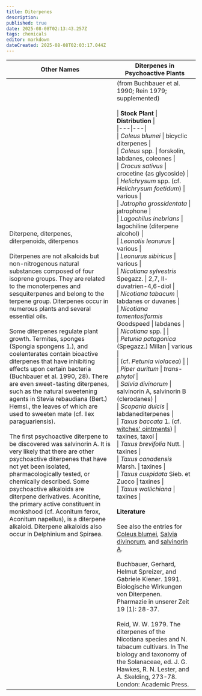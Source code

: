 ```yaml
---
title: Diterpenes
description: 
published: true
date: 2025-08-08T02:13:43.257Z
tags: chemicals
editor: markdown
dateCreated: 2025-08-08T02:03:17.044Z
---
```


| **Other Names** | **Diterpenes in Psychoactive Plants** |
|---|---|
| Diterpene, diterpenes, diterpenoids, diterpenos<br><br>Diterpenes are not alkaloids but non-nitrogenous natural substances composed of four isoprene groups. They are related to the monoterpenes and sesquiterpenes and belong to the terpene group. Diterpenes occur in numerous plants and several essential oils.<br><br>Some diterpenes regulate plant growth. Termites, sponges (Spongia spongens 1.), and coelenterates contain bioactive diterpenes that have inhibiting effects upon certain bacteria (Buchbauer et al. 1990, 28). There are even sweet-tasting diterpenes, such as the natural sweetening agents in Stevia rebaudiana (Bert.) Hemsl., the leaves of which are used to sweeten mate (cf. Ilex paraguariensis).<br><br>The first psychoactive diterpene to be discovered was salvinorin A. It is very likely that there are other psychoactive diterpenes that have not yet been isolated, pharmacologically tested, or chemically described. Some psychoactive alkaloids are diterpene derivatives. Aconitine, the primary active constituent in monkshood (cf. Aconitum ferox, Aconitum napellus), is a diterpene alkaloid. Diterpene alkaloids also occur in Delphinium and Spiraea. | (from Buchbauer et al. 1990; Rein 1979; supplemented)<br><br>\| **Stock Plant** \| **Distribution** \|<br>\|---\|---\|<br>\| *Coleus blumei* \| bicyclic diterpenes \|<br>\| *Coleus* spp. \| forskolin, labdanes, coleones \|<br>\| *Crocus sativus* \| crocetine (as glycoside) \|<br>\| *Helichrysum* spp. (cf. *Helichrysum foetidum*) \| various \|<br>\| *Jatropha grossidentata* \| jatrophone \|<br>\| *Lagochilus inebrians* \| lagochiline (diterpene alcohol) \|<br>\| *Leonotis leonurus* \| various \|<br>\| *Leonurus sibiricus* \| various \|<br>\| *Nicotiana sylvestris* Spegazz. \| 2,7, Il-duvatrien-4,6-diol \|<br>\| *Nicotiana tabacum* \| labdanes or duvanes \|<br>\| *Nicotiana tomentosiformis* Goodspeed \| labdanes \|<br>\| *Nicotiana* spp. \| \|<br>\| *Petunia patagonica* (Spegazz.) Millan \| various \|<br>\| (cf. *Petunia violacea*) \| \|<br>\| *Piper auritum* \| *trans-phytol* \|<br>\| *Salvia divinorum* \| salvinorin A, salvinorin B (clerodanes) \|<br>\| *Scoparia dulcis* \| labdanediterpenes \|<br>\| *Taxus baccata* 1. (cf. [witches' ointments](/en/witches-ointments)) \| taxines, taxol \|<br>\| *Taxus brevifolia* Nutt. \| taxines \|<br>\| *Taxus canadensis* Marsh. \| taxines \|<br>\| *Taxus cuspidata* Sieb. et Zucco \| taxines \|<br>\| *Taxus wallichiana* \| taxines \|<br><br>**Literature**<br><br>See also the entries for [Coleus blumei](/en/coleus-blumei), [Salvia divinorum](/en/salvia-divinorum), and [salvinorin A](/en/salvinorin-a).<br><br>Buchbauer, Gerhard, Helmut Spreizer, and Gabriele Kiener. 1991. Biologische Wirkungen von Diterpenen. Pharmazie in unserer Zeit 19 (1): 28-37.<br><br>Reid, W. W. 1979. The diterpenes of the Nicotiana species and N. tabacum cultivars. In The biology and taxonomy of the Solanaceae, ed. J. G. Hawkes, R. N. Lester, and A. Skelding, 273-78. London: Academic Press. |